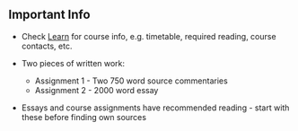 ## Important Info

- Check [Learn](learn.ed.ac.uk) for course info, e.g. timetable, required reading, course contacts, etc.

- Two pieces of written work:
	- Assignment 1 - Two 750 word source commentaries
	- Assignment 2 - 2000 word essay
- Essays and course assignments have recommended reading - start with these before finding own sources